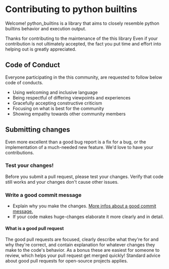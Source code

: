 # Contributing to python builtins

Welcome! python_builtins is a library that aims to closely
resemble python builtins behavior and execution output.

Thanks for contributing to the maintenance of the this library
Even if your contribution is not ultimately accepted, the fact
you put time and effort into helping out is greatly appreciated.

## Code of Conduct

Everyone participating in the this community, 
are requested to follow below code of conducts.

* Using welcoming and inclusive language
* Being respectful of differing viewpoints and experiences
* Gracefully accepting constructive criticism
* Focusing on what is best for the community
* Showing empathy towards other community members

## Submitting changes

Even more excellent than a good bug report is a fix for a bug, or the
implementation of a much-needed new feature. We'd love to have
your contributions.


### Test your changes!

Before you submit a pull request, please test your changes.
Verify that code still works and your changes don't cause other issues.

### Write a good commit message

* Explain why you make the changes. [More infos about a good commit message.][commit_message]
* If your code makes huge-changes elaborate it more clearly and in detail.

#### What is a good pull request
The good pull requests are focused, clearly describe what they're for
and why they're correct, and contain explanation for whatever changes they
make to the code's behavior.  As a bonus these are easiest for someone
to review, which helps your pull request get merged quickly!  Standard
advice about good pull requests for open-source projects applies.


[commit_message]: http://tbaggery.com/2008/04/19/a-note-about-git-commit-messages.html